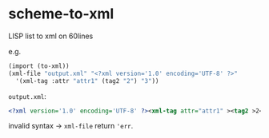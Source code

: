 # scheme-to-xml
LISP list to xml on 60lines

e.g.
```scheme
(import (to-xml))
(xml-file "output.xml" "<?xml version='1.0' encoding='UTF-8' ?>"
  '(xml-tag :attr "attr1" (tag2 "2") "3"))
```
`output.xml`:
```xml
<?xml version='1.0' encoding='UTF-8' ?><xml-tag attr="attr1" ><tag2 >2<tag2/>3<xml-tag/>
```
invalid syntax -> `xml-file` return `'err`.
